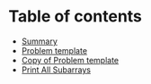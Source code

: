 # Table of contents

* [Summary](README.md)
* [Problem template](problem-template.md)
* [Copy of Problem template](copy-of-problem-template.md)
* [Print All Subarrays](print-all-subarrays.md)
